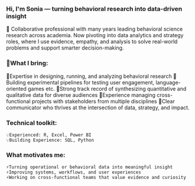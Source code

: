 ### Hi, I'm Sonia — turning behavioral research into data-driven insight

🧠 Collaborative professional with many years leading behavioral science research across academia. Now pivoting into data analytics and strategy roles, where I use evidence, empathy, and analysis to solve real-world problems and support smarter decision-making.

### 💼What I bring:
   📌Expertise in designing, running, and analyzing behavioral research
   📌Building experimental pipelines for testing user engagement, language-oriented games etc.
   📌Strong track record of synthesizing quantitative and qualitative data for diverse audiences
   📌Experience managing cross-functional projects with stakeholders from multiple disciplines
   📌Clear communicator who thrives at the intersection of data, strategy, and impact.
    
### Technical toolkit:
    💡Experienced: R, Excel, Power BI
    💡Building Experience: SQL, Python

### What motivates me:
    ⚡Turning operational or behavioral data into meaningful insight
    ⚡Improving systems, workflows, and user experiences
    ⚡Working on cross-functional teams that value evidence and curiosity
